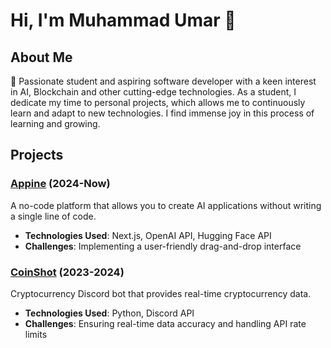 # Hi, I'm Muhammad Umar 👋

## About Me
🚀 Passionate student and aspiring software developer with a keen interest in AI, Blockchain and other cutting-edge technologies. As a student, I dedicate my time to personal projects, which allows me to continuously learn and adapt to new technologies. I find immense joy in this process of learning and growing. 

## Projects
### [Appine](https://appine.tech) (2024-Now)
A no-code platform that allows you to create AI applications without writing a single line of code.
- **Technologies Used**: Next.js, OpenAI API, Hugging Face API
- **Challenges**: Implementing a user-friendly drag-and-drop interface

### [CoinShot](https://coinshot.pro) (2023-2024)
Cryptocurrency Discord bot that provides real-time cryptocurrency data.
- **Technologies Used**: Python, Discord API
- **Challenges**: Ensuring real-time data accuracy and handling API rate limits
